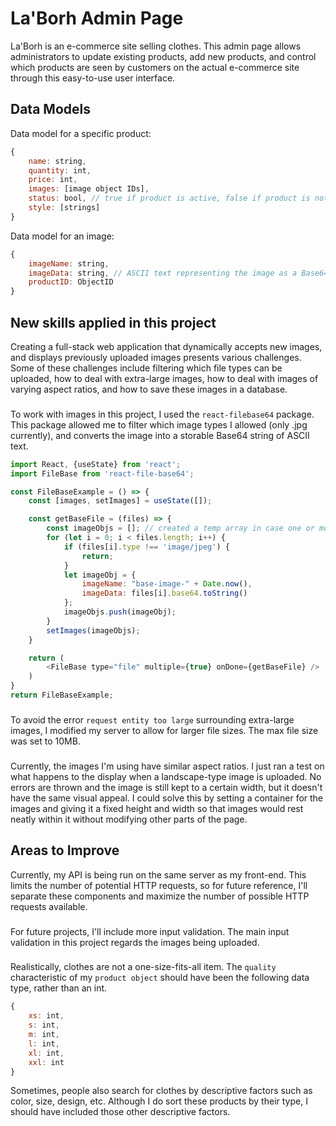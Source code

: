 # La'Borh Admin Page
La'Borh is an e-commerce site selling clothes. This admin page allows administrators to update existing products, add new products, and control which products are seen by customers on the actual e-commerce site through this easy-to-use user interface.
## Data Models
Data model for a specific product:
```javascript
{
    name: string,
    quantity: int,
    price: int,
    images: [image object IDs],
    status: bool, // true if product is active, false if product is not active
    style: [strings]
}
```
Data model for an image:
```javascript
{
    imageName: string,
    imageData: string, // ASCII text representing the image as a Base64 string
    productID: ObjectID
}
```

## New skills applied in this project
Creating a full-stack web application that dynamically accepts new images, and displays previously uploaded images presents various challenges. Some of these challenges include filtering which file types can be uploaded, how to deal with extra-large images, how to deal with images of varying aspect ratios, and how to save these images in a database.
###
To work with images in this project, I used the `react-filebase64` package. This package allowed me to filter which image types I allowed (only .jpg currently), and converts the image into a storable Base64 string of ASCII text.
```javascript
import React, {useState} from 'react';
import FileBase from 'react-file-base64';

const FileBaseExample = () => {
    const [images, setImages] = useState([]);

    const getBaseFile = (files) => {
        const imageObjs = []; // created a temp array in case one or more of the uploaded files is not a jpeg image
        for (let i = 0; i < files.length; i++) {
            if (files[i].type !== 'image/jpeg') {
                return;
            }
            let imageObj = {
                imageName: "base-image-" + Date.now(),
                imageData: files[i].base64.toString()
            };
            imageObjs.push(imageObj);
        }
        setImages(imageObjs);
    }

    return (
        <FileBase type="file" multiple={true} onDone={getBaseFile} />
    )
}
return FileBaseExample;
```
###
To avoid the error `request entity too large` surrounding extra-large images, I modified my server to allow for larger file sizes. The max file size was set to 10MB.
###
Currently, the images I'm using have similar aspect ratios. I just ran a test on what happens to the display when a landscape-type image is uploaded. No errors are thrown and the image is still kept to a certain width, but it doesn't have the same visual appeal. I could solve this by setting a container for the images and giving it a fixed height and width so that images would rest neatly within it without modifying other parts of the page.

## Areas to Improve
Currently, my API is being run on the same server as my front-end. This limits the number of potential HTTP requests, so for future reference, I'll separate these components and maximize the number of possible HTTP requests available.
###
For future projects, I'll include more input validation. The main input validation in this project regards the images being uploaded.
###
Realistically, clothes are not a one-size-fits-all item. The `quality` characteristic of my `product object` should have been the following data type, rather than an int.
```javascript
{
    xs: int,
    s: int,
    m: int,
    l: int,
    xl: int,
    xxl: int
}
```
Sometimes, people also search for clothes by descriptive factors such as color, size, design, etc. Although I do sort these products by their type, I should have included those other descriptive factors.